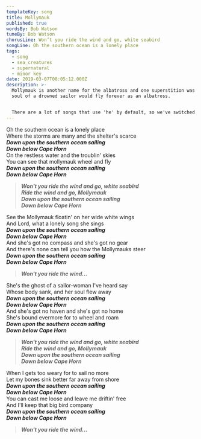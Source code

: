 ```yaml
---
templateKey: song
title: Mollymauk
published: true
wordsBy: Bob Watson
tuneBy: Bob Watson
chorusLine: Won’t you ride the wind and go, white seabird
songLine: Oh the southern ocean is a lonely place
tags:
  - song
  - sea_creatures
  - supernatural
  - minor key
date: 2019-03-07T08:05:12.000Z
description: >-
  Mollymauk is another name for the albatross and one superstition was that the
  soul of a drowned sailor would fly forever as an albatross.


  There are a lot of songs that use 'he' by default, so we've switched the pronouns here, because why not?
---
```

Oh the southern ocean is a lonely place\
Where the storms are many and the shelter's scarce\
***Down upon the southern ocean sailing***\
***Down below Cape Horn***\
On the restless water and the troublin' skies\
You can see that mollymauk wheel and fly\
***Down upon the southern ocean sailing***\
***Down below Cape Horn***

>***Won't you ride the wind and go, white seabird\
Ride the wind and go, Mollymauk\
Down upon the southern ocean sailing\
Down below Cape Horn***

See the Mollymauk floatin' on her wide white wings\
And Lord, what a lonely song she sings\
***Down upon the southern ocean sailing***\
***Down below Cape Horn***\
And she's got no compass and she's got no gear\
And there's none can tell you how the Mollymauks steer\
***Down upon the southern ocean sailing***\
***Down below Cape Horn***

>***Won't you ride the wind...***

She's the ghost of a sailor-woman I've heard say\
Whose body sank, and her soul flew away\
***Down upon the southern ocean sailing***\
***Down below Cape Horn***\
And she's got no haven and she's got no home\
She's bound evermore for to wheel and roam\
***Down upon the southern ocean sailing***\
***Down below Cape Horn***

>***Won't you ride the wind and go, white seabird\
Ride the wind and go, Mollymauk\
Down upon the southern ocean sailing\
Down below Cape Horn***

When I gets too weary for to sail no more\
Let my bones sink better far away from shore\
***Down upon the southern ocean sailing***\
***Down below Cape Horn***\
You can cast me loose and leave me driftin' free\
And I'll keep that big bird company\
***Down upon the southern ocean sailing***\
***Down below Cape Horn***

>***Won't you ride the wind...***
